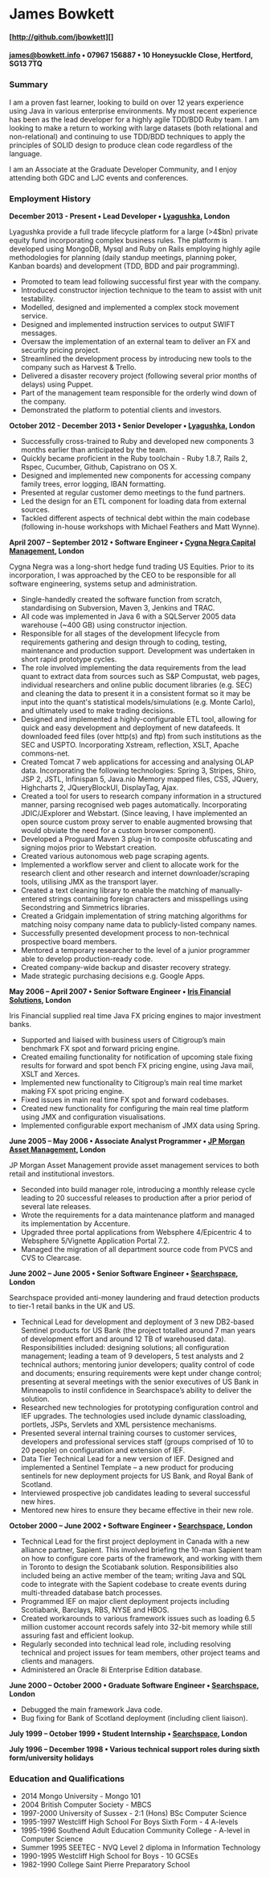 [http://github.com/jbowkett]: http://github.com/jbowkett
[Lyagushka]:http://lyagushka.co.uk
[Cygna Negra Capital Management]:http://www.cygnanegra.com
[Iris Financial Solutions]: http://www.irisfinancialsolutions.com
[JP Morgan Asset Management]:http://www.jpmorgan.com
[Searchspace]:http://www.searchspace.com

James Bowkett
======
#### [http://github.com/jbowkett][]
#### james@bowkett.info • 07967 156887 • 10 Honeysuckle Close, Hertford, SG13 7TQ 

### Summary
I am a proven fast learner, looking to build on over 12 years experience using 
Java in various enterprise environments.  My most recent experience has been as
the lead developer for a highly agile TDD/BDD Ruby team. I am looking to make a 
return to working with large datasets (both relational and non-relational) 
and continuing to use TDD/BDD techniques to apply the principles of SOLID 
design to produce clean code regardless of the language.

I am an Associate at the Graduate Developer Community, and I enjoy attending 
both GDC and LJC events and conferences.

### Employment History

**December 2013 - Present • Lead Developer • [Lyagushka][], London**

Lyagushka provide a full trade lifecycle platform for a large (>4$bn) private 
equity fund incorporating complex business rules.  The platform is developed 
using MongoDB, Mysql and Ruby on Rails employing highly agile methodologies for planning 
(daily standup meetings, planning poker, Kanban boards) and development (TDD, 
BDD and pair programming).

* Promoted to team lead following successful first year with the company.
* Introduced constructor injection technique to the team to assist with 
  unit testability.
* Modelled, designed and implemented a complex stock movement service.
* Designed and implemented instruction services to output SWIFT messages.
* Oversaw the implementation of an external team to deliver an FX and 
  security pricing project.
* Streamlined the development process by introducing new tools to the company 
  such as Harvest & Trello.
* Delivered a disaster recovery project (following several prior months of 
  delays) using Puppet.
* Part of the management team responsible for the orderly wind down of the 
  company.
* Demonstrated the platform to potential clients and investors.


**October 2012 - December 2013 • Senior Developer • [Lyagushka][], London**

* Successfully cross-trained to Ruby and developed new components 3 months 
  earlier than anticipated by the team.
* Quickly became proficient in the Ruby toolchain - Ruby 1.8.7, Rails 2, 
  Rspec, Cucumber, Github, Capistrano on OS X.
* Designed and implemented new components for accessing company family 
  trees, error logging, IBAN formatting.
* Presented at regular customer demo meetings to the fund partners.
* Led the design for an ETL component for loading data from external sources.
* Tackled different aspects of technical debt within the main codebase 
  (following in-house workshops with Michael Feathers and Matt Wynne). 


**April 2007 – September 2012 • Software Engineer  • [Cygna Negra Capital Management][], London**

Cygna Negra was a long-short hedge fund trading US Equities.  Prior to its 
incorporation, I was approached by the CEO to be responsible for all software 
engineering, systems setup and administration.

* Single-handedly created the software function from scratch, 
  standardising on Subversion, Maven 3, Jenkins and TRAC.
* All code was implemented in Java 6 with a SQLServer 2005 data warehouse
  (~400 GB) using constructor injection.
* Responsible for all stages of the development lifecycle from requirements 
  gathering and design through to coding, testing, maintenance and production 
  support.  Development was undertaken in short rapid prototype cycles.
* The role involved implementing the data requirements from the lead quant to 
  extract data from sources such as S&P Compustat, web pages, individual 
  researchers and online public document libraries (e.g. SEC) and cleaning 
  the data to present it in a consistent format so it may be input into 
  the quant's statistical models/simulations (e.g. Monte Carlo), and 
  ultimately used to make trading decisions.
* Designed and implemented a highly-configurable ETL tool, allowing for 
  quick and easy development and deployment of new datafeeds. It downloaded 
  feed files (over http(s) and ftp) from such institutions as the SEC and 
  USPTO. Incorporating Xstream, reflection, XSLT, Apache commons-net.
* Created Tomcat 7 web applications for accessing and analysing OLAP data. 
  Incorporating the following technologies: Spring 3, Stripes, Shiro, JSP 2, 
  JSTL, Infinispan 5, Java.nio Memory mapped files, CSS, JQuery, Highcharts 2, 
  JQueryBlockUI, DisplayTag, Ajax.
* Created a tool for users to research company information in a structured 
  manner, parsing recognised web pages automatically. Incorporating 
  JDIC/JExplorer and Webstart. (Since leaving, I have implemented an open 
  source custom proxy server to enable augmented browsing that would obviate 
  the need for a custom browser component).
* Developed a Proguard Maven 3 plug-in to composite obfuscating and signing
  mojos prior to Webstart creation.
* Created various autonomous web page scraping agents.
* Implemented a workflow server and client to allocate work for the
  research client and other research and internet downloader/scraping tools,
  utilising JMX as the transport layer.
* Created a text cleaning library to enable the matching of manually-entered
  strings containing foreign characters and misspellings using Secondstring
  and Simmetrics libraries.
* Created a Gridgain implementation of string matching algorithms for matching
  noisy company name data to publicly-listed company names.
* Successfully presented development process to non-technical prospective
  board members.
* Mentored a temporary researcher to the level of a junior programmer able to 
  develop production-ready code.
* Created company-wide backup and disaster recovery strategy.
* Made strategic purchasing decisions e.g. Google Apps.

**May 2006 – April 2007 • Senior Software Engineer • [Iris Financial 
Solutions][], London**

Iris Financial supplied real time Java FX pricing engines to major investment 
banks.

* Supported and liaised with business users of Citigroup’s main benchmark FX
  spot and forward pricing engine.
* Created emailing functionality for notification of upcoming stale fixing
  results for forward and spot bench FX pricing engine, using Java mail,
  XSLT and Xerces.
* Implemented new functionality to Citigroup’s main real time market making
  FX spot pricing engine.
* Fixed issues in main real time FX spot and forward codebases.
* Created new functionality for configuring the main real time platform using
  JMX and configuration visualisations.
* Implemented configurable export mechanism of JMX data using Spring.

**June 2005 – May 2006 • Associate Analyst Programmer • [JP Morgan Asset Management][], London**

JP Morgan Asset Management provide asset management services to both retail 
and institutional investors.

* Seconded into build manager role, introducing a monthly release cycle leading
  to 20 successful releases to production after a prior period of several late 
  releases.
* Wrote the requirements for a data maintenance platform and managed its implementation by Accenture. 
* Upgraded three portal applications from Websphere 4/Epicentric 4 to
  Websphere 5/Vignette Application Portal 7.2.
* Managed the migration of all department source code from PVCS and CVS to 
  Clearcase.

**June 2002 – June 2005	• Senior Software Engineer • [Searchspace][], London**

Searchspace provided anti-money laundering and fraud detection products to 
tier-1 retail banks in the UK and US.

* Technical Lead for development and deployment of 3 new DB2-based Sentinel
  products for US Bank (the project totalled around 7 man years of development
  effort and around 12 TB of warehoused data).  Responsibilities included:
  designing solutions; all configuration management; leading a team of 9
  developers, 5 test analysts and 2 technical authors; mentoring junior
  developers; quality control of code and documents; ensuring requirements were
  kept under change control; presenting at several meetings with the senior
  executives of US Bank in Minneapolis to instil confidence in Searchspace’s
  ability to deliver the solution.
* Researched new technologies for prototyping configuration control and
  IEF upgrades.  The technologies used include dynamic classloading, portlets, 
  JSPs, Servlets and XML persistence mechanisms.
* Presented several internal training courses to customer services,
  developers and professional services staff (groups comprised of 10 to
  20 people) on configuration and extension of IEF.
* Data Tier Technical Lead for a new version of IEF.  Designed and
  implemented a Sentinel Template – a new product for producing sentinels
  for new deployment projects for US Bank, and Royal Bank of Scotland.
* Interviewed prospective job candidates leading to several successful new
  hires.
* Mentored new hires to ensure they became effective in their new role.

**October 2000 – June 2002 • Software Engineer • [Searchspace][], London**

* Technical Lead for the first project deployment in Canada with a new
  alliance partner, Sapient.  This involved briefing the 10-man Sapient
  team on how to configure core parts of the framework, and working with
  them in Toronto to design the Scotiabank solution.  Responsibilities also
  included being an active member of the team; writing Java and SQL code to
  integrate with the Sapient codebase to create events during multi-threaded
  database batch processes.
* Programmed IEF on major client deployment projects including Scotiabank,
  Barclays, RBS, NYSE and HBOS. 
* Created workarounds to various framework issues such as loading 6.5 million
  customer account records safely into 32-bit memory while still assuring fast
  and efficient lookup. 
* Regularly seconded into technical lead role, including resolving technical
  and project issues for team members, other project teams and clients and
  managers.
* Administered an Oracle 8i Enterprise Edition database.

**June 2000 – October 2000 • Graduate Software Engineer • [Searchspace][], London**

* Debugged the main framework Java code.
* Bug fixing for Bank of Scotland deployment (including client liaison).

**July 1999 – October 1999 • Student Internship • [Searchspace][], London**

**July 1996 – December 1998 • Various technical support roles during 
sixth form/university holidays**

### Education and Qualifications

* 2014 Mongo University - Mongo 101
* 2004 British Computer Society - MBCS
* 1997-2000 University of Sussex - 2:1 (Hons) BSc Computer Science
* 1995-1997 Westcliff High School For Boys Sixth Form - 4 A-levels 
* 1995-1996 Southend Adult Education Community College - A-level in Computer Science
* Summer 1995 SEETEC - NVQ Level 2 diploma in Information Technology
* 1990-1995 Westcliff High School for Boys - 10 GCSEs 
* 1982-1990 College Saint Pierre Preparatory School
